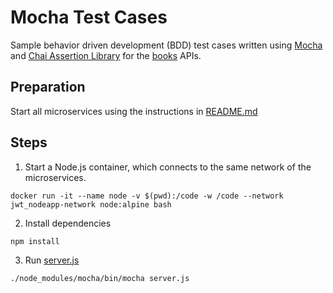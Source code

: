 # Mocha Test Cases
Sample behavior driven development (BDD) test cases written using [Mocha](https://mochajs.org) and [Chai Assertion Library](https://www.chaijs.com) for the [books](../books/books.js) APIs.

## Preparation

Start all microservices using the instructions in [README.md](../README.md)

## Steps

1. Start a Node.js container, which connects to the same network of the microservices.
```
docker run -it --name node -v $(pwd):/code -w /code --network jwt_nodeapp-network node:alpine bash
```
2. Install dependencies 
```
npm install
```
3. Run [server.js](server.js)
```
./node_modules/mocha/bin/mocha server.js
```
